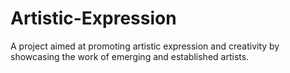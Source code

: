 # Artistic-Expression
A project aimed at promoting artistic expression and creativity by showcasing the work of emerging and established artists.
